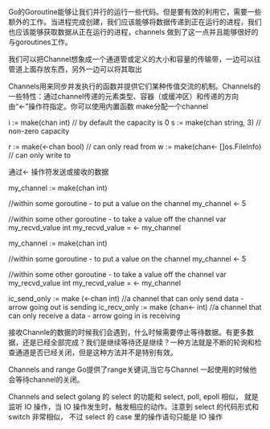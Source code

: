 Go的Goroutine能够让我们并行的运行一些代码。但是要有效的利用它，需要一些额外的工作。当进程完成创建，我们应该能够将数据传递到正在运行的进程，我们也应该能够获取数据从正在运行的进程，channels 做到了这一点并且能够很好的与goroutines工作。

我们可以把Channel想象成一个通道管或定义的大小和容量的传输带，一边可以往管道上面存放东西，另外一边可以将其取出

Channels用来同步并发执行的函数并提供它们某种传值交流的机制。Channels的一些特性：通过channel传递的元素类型、容器（或缓冲区）和传递的方向由“<-”操作符指定。你可以使用内置函数 make分配一个channel


i := make(chan int)       // by default the capacity is 0
s := make(chan string, 3) // non-zero capacity
 
r := make(<-chan bool)          // can only read from
w := make(chan<- []os.FileInfo) // can only write to

通过<- 操作符发送或接收的数据


my_channel := make(chan int)

//within some goroutine - to put a value on the channel
my_channel <- 5 

//within some other goroutine - to take a value off the channel
var my_recvd_value int
my_recvd_value = <- my_channel

my_channel := make(chan int)
 
//within some goroutine - to put a value on the channel
my_channel <- 5 
 
//within some other goroutine - to take a value off the channel
var my_recvd_value int
my_recvd_value = <- my_channel

ic_send_only := make (<-chan int) //a channel that can only send data - arrow going out is sending
ic_recv_only := make (chan<- int) //a channel that can only receive a data - arrow going in is receiving


接收Channle的数据的时候我们会遇到，什么时候需要停止等待数据。有更多数据，还是已经全部完成？我们是继续等待还是继续？一种方法就是不断的轮询和检查通道是否已经关闭，但是这种方法并不是特别有效。

Channels and range
Go提供了range关键词,当它与Channel 一起使用的时候他会等待channel的关闭。

Channels and select
golang 的 select 的功能和 select, poll, epoll 相似， 就是监听 IO 操作，当 IO 操作发生时，触发相应的动作。注意到 select 的代码形式和 switch 非常相似， 不过 select 的 case 里的操作语句只能是  IO 操作